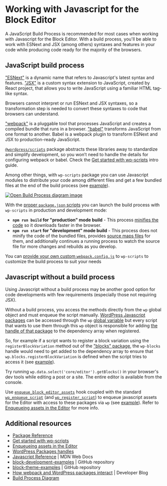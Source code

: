 # Working with Javascript for the Block Editor

A JavaScript Build Process is recommended for most cases when working with Javascript for the Block Editor. With a build process, you'll be able to work with ESNext and JSX (among others) syntaxes and features in your code while producing code ready for the majority of the browsers.

## JavaScript build process

["ESNext"](https://developer.mozilla.org/en-US/docs/Web/JavaScript/JavaScript_technologies_overview#standardization_process) is a dynamic name that refers to Javascript's latest syntax and features. ["JSX"](https://react.dev/learn/writing-markup-with-jsx) is a custom syntax extension to JavaScript, created by React project, that allows you to write JavaScript using a familiar HTML tag-like syntax.

Browsers cannot interpret or run ESNext and JSX syntaxes, so a transformation step is needed to convert these syntaxes to code that browsers can understand.

["webpack"](https://webpack.js.org/concepts/why-webpack/) is a pluggable tool that processes JavaScript and creates a compiled bundle that runs in a browser. ["babel"](https://babeljs.io/) transforms JavaScript from one format to another. Babel is a webpack plugin to transform ESNext and JSX to production-ready JavaScript.

[`@wordpress/scripts`](https://developer.wordpress.org/block-editor/reference-guides/packages/packages-scripts/) package abstracts these libraries away to standardize and simplify development, so you won’t need to handle the details for configuring webpack or babel. Check the [Get started with wp-scripts](https://developer.wordpress.org/block-editor/getting-started/devenv/get-started-with-wp-scripts/) intro guide.


Among other things, with `wp-scripts` package you can use Javascript modules to distribute your code among different files and get a few bundled files at the end of the build process (see [example](https://github.com/WordPress/block-development-examples/tree/trunk/plugins/data-basics-59c8f8)).

[![Open Build Process diagram image](https://developer.wordpress.org/files/2023/11/build-process.png)](https://developer.wordpress.org/files/2023/11/build-process.png "Open Build Process diagram image")

With the [proper `package.json` scripts](https://developer.wordpress.org/block-editor/getting-started/devenv/get-started-with-wp-scripts/#basic-usage) you can launch the build process with `wp-scripts` in production and development mode:

- **`npm run build` for "production" mode build** - This process [minifies the code](https://developer.mozilla.org/en-US/docs/Glossary/Minification) so it downloads faster in the browser. 
- **`npm run start` for "development" mode build**  - This process does not minify the code of the bundled files, provides [source maps files](https://firefox-source-docs.mozilla.org/devtools-user/debugger/how_to/use_a_source_map/index.html) for them, and additionally continues a running process to watch the source file for more changes and rebuilds as you develop.

<div class="callout callout-tip">
    You can <a href="https://developer.wordpress.org/block-editor/reference-guides/packages/packages-scripts/#provide-your-own-webpack-config">provide your own custom <code>webpack.config.js</code></a> to <code>wp-scripts</code> to customize the build process to suit your needs 
</div>

## Javascript without a build process

Using Javascript without a build process may be another good option for code developments with few requirements (especially those not requiring JSX). 

Without a build process, you access the methods directly from the `wp` global object and must enqueue the script manually. [WordPress Javascript packages](https://developer.wordpress.org/block-editor/reference-guides/packages/) can be accessed through the `wp` [global variable](https://developer.mozilla.org/en-US/docs/Glossary/Global_variable) but every script that wants to use them through this `wp` object is responsible for adding [the handle of that package](https://developer.wordpress.org/block-editor/contributors/code/scripts/) to the dependency array when registered.

So, for example if a script wants to register a block variation using the `registerBlockVariation` method out of the ["blocks" package](https://developer.wordpress.org/block-editor/reference-guides/packages/packages-blocks/), the `wp-blocks` handle would need to get added to the dependency array to ensure that `wp.blocks.registerBlockVariation` is defined when the script tries to access it (see [example](https://github.com/wptrainingteam/block-theme-examples/blob/master/example-block-variation/functions.php)). 

<div class="callout callout-tip">
    Try running <code>wp.data.select('core/editor').getBlocks()</code> in your browser's dev tools while editing a post or a site. The entire editor is available from the console.
</div>

Use [`enqueue_block_editor_assets`](https://developer.wordpress.org/reference/hooks/enqueue_block_editor_assets/) hook coupled with the standard [`wp_enqueue_script`](https://developer.wordpress.org/reference/functions/wp_enqueue_script/) (and [`wp_register_script`](https://developer.wordpress.org/reference/functions/wp_register_script/)) to enqueue javascript assets for the Editor with access to these packages via `wp` (see [example](https://github.com/wptrainingteam/block-theme-examples/tree/master/example-block-variation)). Refer to [Enqueueing assets in the Editor](https://developer.wordpress.org/block-editor/how-to-guides/enqueueing-assets-in-the-editor/) for more info.

## Additional resources

- [Package Reference](https://developer.wordpress.org/block-editor/reference-guides/packages/)
- [Get started with wp-scripts](https://developer.wordpress.org/block-editor/getting-started/devenv/get-started-with-wp-scripts/) 
- [Enqueueing assets in the Editor](https://developer.wordpress.org/block-editor/how-to-guides/enqueueing-assets-in-the-editor/) 
- [WordPress Packages handles](https://developer.wordpress.org/block-editor/contributors/code/scripts/) 
- [Javascript Reference](https://developer.mozilla.org/en-US/docs/Web/JavaScript) | MDN Web Docs
- [block-development-examples](https://github.com/WordPress/block-development-examples) | GitHub repository
- [block-theme-examples](https://github.com/wptrainingteam/block-theme-examples) | GitHub repository
- [How webpack and WordPress packages interact](https://developer.wordpress.org/news/2023/04/how-webpack-and-wordpress-packages-interact/) | Developer Blog
- [Build Process Diagram](https://excalidraw.com/#json=4aNG9JUti3pMnsfoga35b,ihEAI8p5dwkpjWr6gQmjuw)
